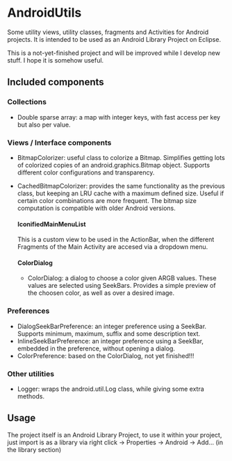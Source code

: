 AndroidUtils
============

Some utility views, utility classes, fragments and Activities for Android projects. It is intended to be used as an Android Library Project on Eclipse.

This is a not-yet-finished project and will be improved while I develop new stuff. I hope it is somehow useful.

Included components
-------------------

### Collections ###

- Double sparse array: a map with integer keys, with fast access per key but also per value.

### Views / Interface components ###

- BitmapColorizer: useful class to colorize a Bitmap. Simplifies getting lots of colorized copies of an android.graphics.Bitmap object. Supports different color configurations and transparency.
- CachedBitmapColorizer: provides the same functionality as the previous class, but keeping an LRU cache with a maximum defined size. Useful if certain color combinations are more frequent. The bitmap size computation is compatible with older Android versions.

    #### IconifiedMainMenuList ###
    
    This is a custom view to be used in the ActionBar, when the different Fragments of the Main Activity are accesed via a dropdown menu.


    #### ColorDialog ####
    
    - ColorDialog: a dialog to choose a color given ARGB values. These values are selected using SeekBars. Provides a simple preview of the choosen color, as well as over a desired image.
    
### Preferences ###

- DialogSeekBarPreference: an integer preference using a SeekBar. Supports minimum, maximum, suffix and some description text.
- InlineSeekBarPreference: an integer preference using a SeekBar, embedded in the preference, without opening a dialog.
- ColorPreference: based on the ColorDialog, not yet finished!!!

### Other utilities ###

- Logger: wraps the android.util.Log class, while giving some extra methods.

Usage
-----

The project itself is an Android Library Project, to use it within your project, just import is as a library via right click -> Properties -> Android -> Add... (in the library section)

